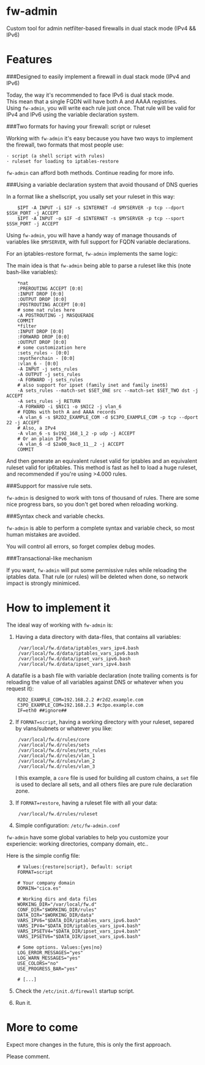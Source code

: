 fw-admin
========

Custom tool for admin netfilter-based firewalls in dual stack mode (IPv4 &amp;&amp; IPv6)

Features
========

###Designed to easily implement a firewall in dual stack mode (IPv4 and IPv6)

Today, the way it's recommended to face IPv6 is dual stack mode.  
This mean that a single FQDN will have both A and AAAA registries.  
Using `fw-admin`, you will write each rule just once. That rule will be valid for IPv4 and IPv6 using the variable declaration system.  


###Two formats for having your firewall: script or ruleset

Working with `fw-admin` it's easy because you have two ways to implement the firewall, two formats that most people use:

	· script (a shell script with rules)
	· ruleset for loading to iptables-restore

`fw-admin` can afford both methods. Continue reading for more info.

###Using a variable declaration system that avoid thousand of DNS queries

In a format like a shellscript, you usally set your ruleset in this way:  

		$IPT -A INPUT -i $IF -s $INTERNET -d $MYSERVER -p tcp --dport $SSH_PORT -j ACCEPT
		$IPT -A INPUT -o $IF -d $INTERNET -s $MYSERVER -p tcp --sport $SSH_PORT -j ACCEPT

Using `fw-admin`, you will have a handy way of manage thousands of variables like `$MYSERVER`, with full support for FQDN variable declarations.

For an iptables-restore format, `fw-admin` implements the same logic:

The main idea is that `fw-admin` being able to parse a ruleset like this (note bash-like variables):

		*nat
		:PREROUTING ACCEPT [0:0]
		:INPUT DROP [0:0]
		:OUTPUT DROP [0:0]
		:POSTROUTING ACCEPT [0:0]
		# some nat rules here
		-A POSTROUTING -j MASQUERADE
		COMMIT
		*filter
		:INPUT DROP [0:0]
		:FORWARD DROP [0:0]
		:OUTPUT DROP [0:0]
		# some customization here
		:sets_rules - [0:0]
		:myotherchain - [0:0]
		:vlan_6 - [0:0]
		-A INPUT -j sets_rules
		-A OUTPUT -j sets_rules
		-A FORWARD -j sets_rules
		# also support for ipset (family inet and family inet6)
		-A sets_rules --match-set $SET_ONE src --match-set $SET_TWO dst -j ACCEPT
		-A sets_rules -j RETURN
		-A FORWARD -i $NIC1 -o $NIC2 -j vlan_6
		# FQDNs with both A and AAAA records
		-A vlan_6 -s $R2D2_EXAMPLE_COM -d $C3PO_EXAMPLE_COM -p tcp --dport 22 -j ACCEPT
		# Also, a IPv4
		-A vlan_6 -s $v192_168_1_2 -p udp -j ACCEPT
		# Or an plain IPv6
		-A vlan_6 -d $2a00_9ac0_11__2 -j ACCEPT
		COMMIT

And then generate an equivalent ruleset valid for iptables and an equivalent ruleset valid for ip6tables.
This method is fast as hell to load a huge ruleset, and recommended if you're using >4.000 rules.


###Support for massive rule sets.

`fw-admin` is designed to work with tons of thousand of rules. There are some nice progress bars, so you don't get bored when reloading working.

###Syntax check and variable checks.

`fw-admin` is able to perform a complete syntax and variable check, so most human mistakes are avoided.

You will control all errors, so forget complex debug modes.

###Transactional-like mechanism

If you want, `fw-admin` will put some permissive rules while reloading the iptables data. That rule (or rules) will be deleted when done, so network impact is strongly minimiced.


How to implement it
===================

The ideal way of working with `fw-admin` is:  

1. Having a data directory with data-files, that contains all variables:

		/var/local/fw.d/data/iptables_vars_ipv4.bash
		/var/local/fw.d/data/iptables_vars_ipv6.bash
		/var/local/fw.d/data/ipset_vars_ipv6.bash
		/var/local/fw.d/data/ipset_vars_ipv4.bash

A datafile is a bash file with variable declaration (note trailing coments is for reloading the value of all variables against DNS or whatever when you request it):

		R2D2_EXAMPLE_COM=192.168.2.2 #r2d2.example.com
		C3PO_EXAMPLE_COM=192.168.2.3 #c3po.example.com
		IF=eth0 ##ignore##

2. If `FORMAT=script`, having a working directory with your ruleset, separed by vlans/subnets or whatever you like:

		/var/local/fw.d/rules/core
		/var/local/fw.d/rules/sets
		/var/local/fw.d/rules/sets_rules
		/var/local/fw.d/rules/vlan_1
		/var/local/fw.d/rules/vlan_2
		/var/local/fw.d/rules/vlan_3

	I this example, a `core` file is used for building all custom chains, a `set` file is used to declare all sets, and all others files are pure rule declaration zone.  

3. If `FORMAT=restore`, having a ruleset file with all your data:

		/var/local/fw.d/rules/ruleset

4. Simple configuration: `/etc/fw-admin.conf`

`fw-admin` have some global variables to help you customize your experiencie: working directories, company domain, etc..

Here is the simple config file: 

		# Values:{restore|script}, Default: script
		FORMAT=script

		# Your company domain
		DOMAIN="cica.es"

		# Working dirs and data files
		WORKING_DIR="/var/local/fw.d"
		CONF_DIR="$WORKING_DIR/rules"
		DATA_DIR="$WORKING_DIR/data"
		VARS_IPV6="$DATA_DIR/iptables_vars_ipv6.bash"
		VARS_IPV4="$DATA_DIR/iptables_vars_ipv4.bash"
		VARS_IPSETV4="$DATA_DIR/ipset_vars_ipv4.bash"
		VARS_IPSETV6="$DATA_DIR/ipset_vars_ipv6.bash"

		# Some options. Values:{yes|no}
		LOG_ERROR_MESSAGES="yes"
		LOG_WARN_MESSAGES="yes"
		USE_COLORS="no"
		USE_PROGRESS_BAR="yes"

		# [...]


5. Check the `/etc/init.d/firewall` startup script.

6. Run it.



More to come
============

Expect more changes in the future, this is only the first approach.

Please comment.
